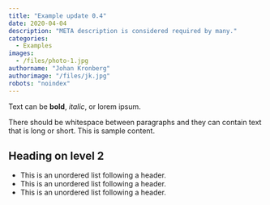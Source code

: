 ```yaml
---
title: "Example update 0.4"
date: 2020-04-04
description: "META description is considered required by many."
categories:
  - Examples
images:
  - /files/photo-1.jpg
authorname: "Johan Kronberg"
authorimage: "/files/jk.jpg"
robots: "noindex"
---
```


Text can be **bold**, _italic_, or lorem ipsum.
<!--more-->
There should be whitespace between paragraphs and they can contain text that is long or short. This is sample content.

## Heading on level 2

* This is an unordered list following a header.
* This is an unordered list following a header.
* This is an unordered list following a header.